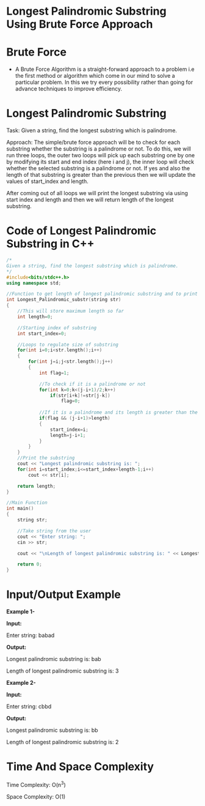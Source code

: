 # Longest Palindromic Substring Using Brute Force Approach
# Brute Force
- A Brute Force Algorithm is a straight-forward approach to a problem i.e the first method or algorithm which come in our mind to solve a particular problem. In this we try every possibility rather than going for advance techniques to improve efficiency.
# Longest Palindromic Substring
Task: Given a string, find the longest substring which is palindrome.

Approach: The simple/brute force approach will be to check for each substring whether the substring is a palindrome or not. To do this, we will run three loops, the outer two loops will pick up each substring one by one by modifying its start and end index (here i and j), the inner loop will check whether the selected substring is a palindrome or not. If yes and also the length of that substring is greater than the previous then we will update the values of start_index and length.

After coming out of all loops we will print the longest substring via using start index and length and then we will return length of the longest substring.

# Code of Longest Palindromic Substring in C++
```cpp
/*
Given a string, find the longest substring which is palindrome.
*/
#include<bits/stdc++.h>
using namespace std;

//Function to get length of longest palindromic substring and to print that substring
int Longest_Palindromic_substr(string str)
{
    //This will store maximum length so far
    int length=0;

    //Starting index of substring
    int start_index=0;

    //Loops to regulate size of substring
    for(int i=0;i<str.length();i++)
    {
        for(int j=i;j<str.length();j++)
        {
            int flag=1;

            //To check if it is a palindrome or not
            for(int k=0;k<(j-i+1)/2;k++)
                if(str[i+k]!=str[j-k])
                    flag=0;
            
            //If it is a palindrome and its length is greater than the current length then update the values
            if(flag && (j-i+1)>length)
            {
                start_index=i;
                length=j-i+1;
            }
        }
    }
    //Print the substring
    cout << "Longest palindromic substring is: ";
    for(int i=start_index;i<=start_index+length-1;i++)
        cout << str[i];

    return length;
}

//Main Function
int main()
{
    string str;

    //Take string from the user
    cout << "Enter string: ";
    cin >> str;

    cout << "\nLength of longest palindromic substring is: " << Longest_Palindromic(str);

    return 0;
}
```
# Input/Output Example
<b>Example 1-</b>

<b>Input:</b>

Enter string: babad

<b>Output:</b>

Longest palindromic substring is: bab
    
Length of longest palindromic substring is: 3

<b>Example 2-</b>

<b>Input:</b> 

Enter string: cbbd

<b>Output:</b>

Longest palindromic substring is: bb

Length of longest palindromic substring is: 2

# Time And Space Complexity
Time Complexity: O(n<sup>3</sup>)

Space Complexity: O(1)
